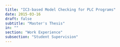 ```yaml
---
title: "IC3-based Model Checking for PLC Programs"
date: 2015-03-16
draft: false
subtitle: "Master's Thesis"
in: ""
section: "Work Experience"
subsection: "Student Supervision"
---
```

<!-- Marcus Völker -->